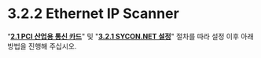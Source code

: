 ﻿# 3.2.2 Ethernet IP Scanner

“[**2.1 PCI 산업용 통신 카드**](../../2-mounting-settings-industrial-communication-card/2-1-PCI-industrial-communication-card.md)" 및 "[**3.2.1 SYCON.NET 설정**](../../3-settings-industrial-communication/3-2-settings-master-protocol/3-2-1-Settings-SYCON.md)" 절차를 따라 설정 이후 아래 방법을 진행해 주십시오.


